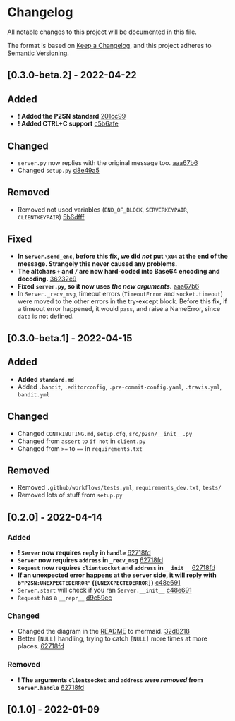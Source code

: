 # Changelog

All notable changes to this project will be documented in this file.

The format is based on [Keep a Changelog](https://keepachangelog.com/en/1.0.0/),
and this project adheres to [Semantic Versioning](https://semver.org/spec/v2.0.0.html).

## [0.3.0-beta.2] - 2022-04-22

## Added

- **! Added the P2SN standard** [201cc99](https://github.com/koviubi56/p2sn/commit/201cc9934b183f6a44c8047e3ceec5e2c7f25016#diff-80bce7270a622fc11d4c0242a2d342937ec565661e8d98f4a2d2d66f43d38157)
- **! Added CTRL+C support** [c5b6afe](https://github.com/koviubi56/p2sn/commit/c5b6afeaea2c9fb9f1dc857938a79a1f77545938#diff-8740706cc305b0ad918cd3c3385650f61d71d11ce22fabc08f7afa184fae64edR486-R506)

## Changed

- `server.py` now replies with the original message too. [aaa67b6](https://github.com/koviubi56/p2sn/commit/aaa67b6c60cefcde85b51e264e46e505902ad032#diff-791d4d41d3718d15d49180f3aacc8370b8cab07383f0d35b2713651cc0adfe46R10-R11)
- Changed `setup.py` [d8e49a5](https://github.com/koviubi56/p2sn/commit/d8e49a511b7b50ad36767ab4bbc3b60356401359#diff-60f61ab7a8d1910d86d9fda2261620314edcae5894d5aaa236b821c7256badd7)

## Removed

- Removed not used variables (`END_OF_BLOCK`, `SERVERKEYPAIR`, `CLIENTKEYPAIR`) [5b6dfff](https://github.com/koviubi56/p2sn/commit/5b6dfff29286e72901cb1ca8c815a21dbe3245e2#diff-8740706cc305b0ad918cd3c3385650f61d71d11ce22fabc08f7afa184fae64edL45-L54)

## Fixed

- **In `Server.send_enc`, before this fix, we did _not_ put `\x04` at the end of the message. Strangely this never caused any problems.**
- **The altchars `+` and `/` are now hard-coded into Base64 encoding and decoding.** [36232e9](https://github.com/koviubi56/p2sn/commit/36232e9f38a3d4fe8d75ca7a757acd3e26771005)
- **Fixed `server.py`, so it now uses _the new arguments_.** [aaa67b6](https://github.com/koviubi56/p2sn/commit/aaa67b6c60cefcde85b51e264e46e505902ad032#diff-791d4d41d3718d15d49180f3aacc8370b8cab07383f0d35b2713651cc0adfe46R8)
- In `Server._recv_msg`, timeout errors (`TimeoutError` and `socket.timeout`) were moved to the other errors in the try-except block. Before this fix, if a timeout error happened, it would `pass`, and raise a NameError, since `data` is not defined.

## [0.3.0-beta.1] - 2022-04-15

## Added

- **Added `standard.md`**
- Added `.bandit`, `.editorconfig`, `.pre-commit-config.yaml`, `.travis.yml`, `bandit.yml`

## Changed

- Changed `CONTRIBUTING.md`, `setup.cfg`, `src/p2sn/__init__.py`
- Changed from `assert` to `if not` in `client.py`
- Changed from `>=` to `==` in `requirements.txt`

## Removed

- Removed `.github/workflows/tests.yml`, `requirements_dev.txt`, `tests/`
- Removed lots of stuff from `setup.py`

## [0.2.0] - 2022-04-14

### Added

- **! `Server` now requires `reply` in `handle`** [62718fd](https://github.com/koviubi56/p2sn/commit/62718fd2011263e4920ef7fbcd10da6c579d3c33#diff-8740706cc305b0ad918cd3c3385650f61d71d11ce22fabc08f7afa184fae64edR446)
- **`Server` now requires `address` in `_recv_msg`** [62718fd](https://github.com/koviubi56/p2sn/commit/62718fd2011263e4920ef7fbcd10da6c579d3c33#diff-8740706cc305b0ad918cd3c3385650f61d71d11ce22fabc08f7afa184fae64edR215)
- **`Request` now requires `clientsocket` and `address` in `__init__`** [62718fd](https://github.com/koviubi56/p2sn/commit/62718fd2011263e4920ef7fbcd10da6c579d3c33#diff-8740706cc305b0ad918cd3c3385650f61d71d11ce22fabc08f7afa184fae64edR70-R77)
- **If an unexpected error happens at the server side, it will reply with `b"P2SN:UNEXPECTEDERROR"` (`[UNEXCPECTEDERROR]`)** [c48e691](https://github.com/koviubi56/p2sn/commit/c48e69185adf186e8fb3defe120086f9d8297753#diff-8740706cc305b0ad918cd3c3385650f61d71d11ce22fabc08f7afa184fae64edR402-R411)
- `Server.start` will check if you ran `Server.__init__` [c48e691](https://github.com/koviubi56/p2sn/commit/c48e69185adf186e8fb3defe120086f9d8297753#diff-8740706cc305b0ad918cd3c3385650f61d71d11ce22fabc08f7afa184fae64edR473-R477)
- `Request` has a `__repr__` [d9c59ec](https://github.com/koviubi56/p2sn/commit/d9c59ec3b05d5f07f16ed41871993c6463805f2a#diff-8740706cc305b0ad918cd3c3385650f61d71d11ce22fabc08f7afa184fae64edR112-R120)

### Changed

- Changed the diagram in the [README](README.md) to mermaid. [32d8218](https://github.com/koviubi56/p2sn/commit/32d821830354e7e7c51c0d775a25f7a4d62f9df9#diff-b335630551682c19a781afebcf4d07bf978fb1f8ac04c6bf87428ed5106870f5R20-R31)
- Better `[NULL]` handling, trying to catch `[NULL]` more times at more places. [62718fd](https://github.com/koviubi56/p2sn/commit/62718fd2011263e4920ef7fbcd10da6c579d3c33)

### Removed

- **! The arguments `clientsocket` and `address` were _removed_ from `Server.handle`** [62718fd](https://github.com/koviubi56/p2sn/commit/62718fd2011263e4920ef7fbcd10da6c579d3c33#diff-8740706cc305b0ad918cd3c3385650f61d71d11ce22fabc08f7afa184fae64edL369-L370)

## [0.1.0] - 2022-01-09
